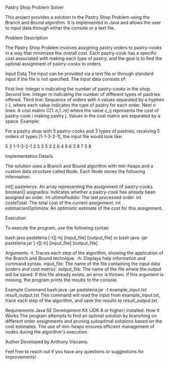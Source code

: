 Pastry Shop Problem Solver

This project provides a solution to the Pastry Shop Problem using the Branch and Bound algorithm. It is implemented in Java and allows the user to input data through either the console or a text file.

Problem Description

The Pastry Shop Problem involves assigning pastry orders to pastry-cooks in a way that minimizes the overall cost. Each pastry-cook has a specific cost associated with making each type of pastry, and the goal is to find the optimal assignment of pastry-cooks to orders.

Input Data
The input can be provided via a text file or through standard input if the file is not specified. The input data consists of:

First line: Integer n indicating the number of pastry-cooks in the shop.
Second line: Integer m indicating the number of different types of pastries offered.
Third line: Sequence of orders with n values separated by a hyphen (-), where each value indicates the type of pastry for each order.
Next n lines: A cost matrix C[1..n,1..m] where the value c_ij represents the cost of pastry-cook i making pastry j. Values in the cost matrix are separated by a space.
Example:

For a pastry shop with 5 pastry-cooks and 3 types of pastries, receiving 5 orders of types [1-1-3-2-1], the input file would look like:

5
3
1-1-3-2-1
2 5 3
5 3 2
6 4 9
6 3 8
7 5 8

Implementation Details

The solution uses a Branch and Bound algorithm with min-heaps and a custom data structure called Node. Each Node stores the following information:

int[] pasteleros: An array representing the assignment of pastry-cooks.
boolean[] asignados: Indicates whether a pastry-cook has already been assigned an order.
int ultimoPedido: The last processed order.
int costeTotal: The total cost of the current assignment.
int estimacionOptimista: An optimistic estimate of the cost for this assignment.

Execution

To execute the program, use the following syntax:

bash
java pasteleria [-t][-h] [input_file] [output_file]
or
bash
java -jar pasteleria.jar [-t][-h] [input_file] [output_file]


Arguments
-t: Traces each step of the algorithm, showing the application of the Branch and Bound technique.
-h: Displays help information and command syntax.
input_file: The name of the file containing the input data (orders and cost matrix).
output_file: The name of the file where the output will be saved. If this file already exists, an error is thrown. If this argument is missing, the program prints the results to the console.

Example Command
bash
java -jar pasteleria.jar -t example_input.txt result_output.txt
This command will read the input from example_input.txt, trace each step of the algorithm, and save the results to result_output.txt.

Requirements
Java SE Development Kit (JDK 8 or higher) installed.
How It Works
The program attempts to find an optimal solution by branching on different order assignments and pruning suboptimal solutions based on the cost estimates. The use of min-heaps ensures efficient management of nodes during the algorithm's execution.

Author
Developed by Anthony Viscaino.

Feel free to reach out if you have any questions or suggestions for improvements!
